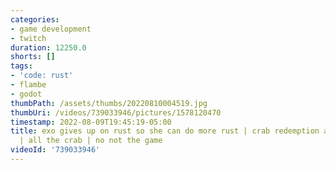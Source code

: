 ```yaml
---
categories:
- game development
- twitch
duration: 12250.0
shorts: []
tags:
- 'code: rust'
- flambe
- godot
thumbPath: /assets/thumbs/20220810004519.jpg
thumbUri: /videos/739033946/pictures/1578120470
timestamp: 2022-08-09T19:45:19-05:00
title: exo gives up on rust so she can do more rust | crab redemption arc | more crab
  | all the crab | no not the game
videoId: '739033946'
---
```

